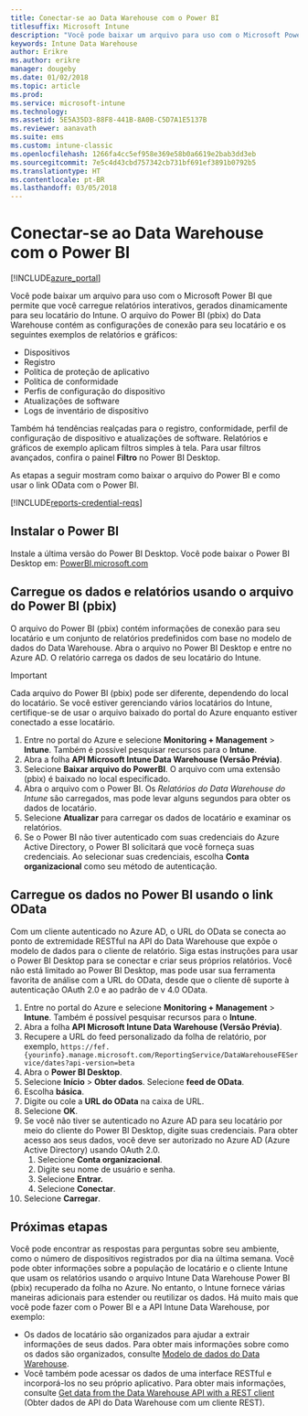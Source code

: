 ```yaml
---
title: Conectar-se ao Data Warehouse com o Power BI
titlesuffix: Microsoft Intune
description: "Você pode baixar um arquivo para uso com o Microsoft Power BI que permite que você carregue relatórios interativos gerados dinamicamente no locatário do Microsoft Intune."
keywords: Intune Data Warehouse
author: Erikre
ms.author: erikre
manager: dougeby
ms.date: 01/02/2018
ms.topic: article
ms.prod: 
ms.service: microsoft-intune
ms.technology: 
ms.assetid: 5E5A35D3-88F8-441B-8A0B-C5D7A1E5137B
ms.reviewer: aanavath
ms.suite: ems
ms.custom: intune-classic
ms.openlocfilehash: 1266fa4cc5ef958e369e58b0a6619e2bab3dd3eb
ms.sourcegitcommit: 7e5c4d43cbd757342cb731bf691ef3891b0792b5
ms.translationtype: HT
ms.contentlocale: pt-BR
ms.lasthandoff: 03/05/2018
---
```

# <a name="connect-to-the-data-warehouse-with-power-bi"></a>Conectar-se ao Data Warehouse com o Power BI

[!INCLUDE[azure_portal](./includes/azure_portal.md)]

Você pode baixar um arquivo para uso com o Microsoft Power BI que permite que você carregue relatórios interativos, gerados dinamicamente para seu locatário do Intune. O arquivo do Power BI (pbix) do Data Warehouse contém as configurações de conexão para seu locatário e os seguintes exemplos de relatórios e gráficos:  

  -  Dispositivos
  -  Registro
  -  Política de proteção de aplicativo
  -  Política de conformidade
  -  Perfis de configuração do dispositivo
  -  Atualizações de software
  -  Logs de inventário de dispositivo

Também há tendências realçadas para o registro, conformidade, perfil de configuração de dispositivo e atualizações de software. Relatórios e gráficos de exemplo aplicam filtros simples à tela. Para usar filtros avançados, confira o painel **Filtro** no Power BI Desktop.

As etapas a seguir mostram como baixar o arquivo do Power BI e como usar o link OData com o Power BI.

[!INCLUDE[reports-credential-reqs](./includes/reports-credential-reqs.md)]

## <a name="install-power-bi"></a>Instalar o Power BI

Instale a última versão do Power BI Desktop. Você pode baixar o Power BI Desktop em: [PowerBI.microsoft.com](https://powerbi.microsoft.com/desktop)

## <a name="load-the-data-and-reports-using-the-power-bi-file-pbix"></a>Carregue os dados e relatórios usando o arquivo do Power BI (pbix)

O arquivo do Power BI (pbix) contém informações de conexão para seu locatário e um conjunto de relatórios predefinidos com base no modelo de dados do Data Warehouse. Abra o arquivo no Power BI Desktop e entre no Azure AD. O relatório carrega os dados de seu locatário do Intune.

> [!Important]  
> Cada arquivo do Power BI (pbix) pode ser diferente, dependendo do local do locatário. Se você estiver gerenciando vários locatários do Intune, certifique-se de usar o arquivo baixado do portal do Azure enquanto estiver conectado a esse locatário.  

1.  Entre no portal do Azure e selecione **Monitoring + Management** > **Intune**. Também é possível pesquisar recursos para o **Intune**.  
2.  Abra a folha **API Microsoft Intune Data Warehouse (Versão Prévia)**.
3.  Selecione **Baixar arquivo do PowerBI**. O arquivo com uma extensão (pbix) é baixado no local especificado.
4.  Abra o arquivo com o Power BI. Os *Relatórios do Data Warehouse do Intune* são carregados, mas pode levar alguns segundos para obter os dados de locatário.
5.  Selecione **Atualizar** para carregar os dados de locatário e examinar os relatórios.
6.  Se o Power BI não tiver autenticado com suas credenciais do Azure Active Directory, o Power BI solicitará que você forneça suas credenciais. Ao selecionar suas credenciais, escolha **Conta organizacional** como seu método de autenticação.

## <a name="load-the-data-in-power-bi-using-the-odata-link"></a>Carregue os dados no Power BI usando o link OData

Com um cliente autenticado no Azure AD, o URL do OData se conecta ao ponto de extremidade RESTful na API do Data Warehouse que expõe o modelo de dados para o cliente de relatório. Siga estas instruções para usar o Power BI Desktop para se conectar e criar seus próprios relatórios. Você não está limitado ao Power BI Desktop, mas pode usar sua ferramenta favorita de análise com a URL do OData, desde que o cliente dê suporte à autenticação OAuth 2.0 e ao padrão de v 4.0 OData.

1.  Entre no portal do Azure e selecione **Monitoring + Management** > **Intune**. Também é possível pesquisar recursos para o **Intune**.  
2.  Abra a folha **API Microsoft Intune Data Warehouse (Versão Prévia)**.
3. Recupere a URL do feed personalizado da folha de relatório, por exemplo, `https://fef.{yourinfo}.manage.microsoft.com/ReportingService/DataWarehouseFEService/dates?api-version=beta`
4. Abra o **Power BI Desktop**.
5. Selecione **Início** > **Obter dados**. Selecione **feed de OData**.
6. Escolha **básica**.
7. Digite ou cole a **URL do OData** na caixa de URL.
8. Selecione **OK**.
9. Se você não tiver se autenticado no Azure AD para seu locatário por meio do cliente do Power BI Desktop, digite suas credenciais. Para obter acesso aos seus dados, você deve ser autorizado no Azure AD (Azure Active Directory) usando OAuth 2.0.  
    1.  Selecione **Conta organizacional**.  
    2.  Digite seu nome de usuário e senha.  
    3.  Selecione **Entrar.**  
    4.  Selecione **Conectar**.  
10. Selecione **Carregar**.

## <a name="next-steps"></a>Próximas etapas

Você pode encontrar as respostas para perguntas sobre seu ambiente, como o número de dispositivos registrados por dia na última semana. Você pode obter informações sobre a população de locatário e o cliente Intune que usam os relatórios usando o arquivo Intune Data Warehouse Power BI (pbix) recuperado da folha no Azure. No entanto, o Intune fornece várias maneiras adicionais para estender ou reutilizar os dados. Há muito mais que você pode fazer com o Power BI e a API Intune Data Warehouse, por exemplo:

<!-- -  You can use Power BI Desktop to create additional report types with your data. For example, you could create a custom chart representing the ratio of device manufactures in your enterprise. For more information about creating custom reports with Power BI and the Intune Data Warehouse, see `BLOG POST ON POWER BI`. -->
 -  Os dados de locatário são organizados para ajudar a extrair informações de seus dados. Para obter mais informações sobre como os dados são organizados, consulte [Modelo de dados do Data Warehouse](reports-ref-data-model.md).
 -  Você também pode acessar os dados de uma interface RESTful e incorporá-los no seu próprio aplicativo. Para obter mais informações, consulte [Get data from the Data Warehouse API with a REST client](reports-proc-data-rest.md) (Obter dados de API do Data Warehouse com um cliente REST).
